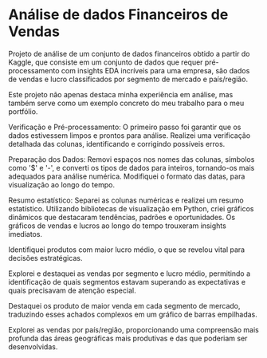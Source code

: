 # Análise de dados Financeiros de Vendas

Projeto de análise de um conjunto de dados financeiros obtido a partir do Kaggle, que consiste em um conjunto de dados que requer pré-processamento com insights EDA incríveis para uma empresa,
são dados de vendas e lucro classificados por segmento de mercado e país/região. 

Este projeto não apenas destaca minha experiência em análise, mas também serve como um exemplo concreto do meu trabalho para o meu portfólio.

Verificação e Pré-processamento: 
O primeiro passo foi garantir que os dados estivessem limpos e prontos para análise. Realizei uma verificação detalhada das colunas, identificando e corrigindo possíveis erros.

Preparação dos Dados: 
Removi espaços nos nomes das colunas, símbolos como '$' e '-', e converti os tipos de dados para inteiros, tornando-os mais adequados para análise numérica.
Modifiquei o formato das datas, para visualização ao longo do tempo.

Resumo estatístico: Separei as colunas numéricas e realizei um resumo estatístico.
Utilizando bibliotecas de visualização em Python, criei gráficos dinâmicos que destacaram tendências, padrões e oportunidades.
Os gráficos de vendas e lucros ao longo do tempo trouxeram insights imediatos.

Identifiquei produtos com maior lucro médio, o que se revelou vital para decisões estratégicas.

Explorei e destaquei as vendas por segmento e lucro médio, permitindo a identificação de quais segmentos estavam superando as expectativas e quais precisavam de atenção especial.

Destaquei os produto de maior venda em cada segmento de mercado, traduzindo esses achados complexos em um gráfico de barras empilhadas.

Explorei as vendas por país/região, proporcionando uma compreensão mais profunda das áreas geográficas mais produtivas e das que poderiam ser desenvolvidas.
